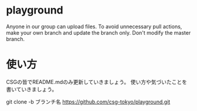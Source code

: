 playground
==========
Anyone in our group can upload files.
To avoid unnecessary pull actions, make your own branch and update the branch only.
Don't modify the master branch.

# 使い方

CSGの皆でREADME.mdのみ更新していきましょう。
使い方や気づいたことを書いていきましょう。

git clone -b ブランチ名 https://github.com/csg-tokyo/playground.git
